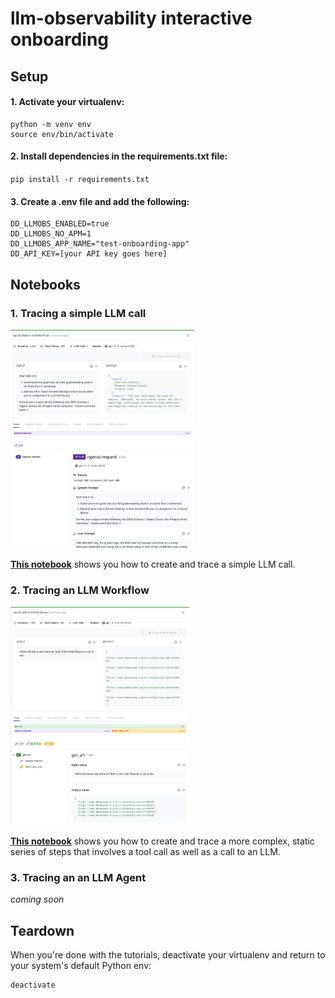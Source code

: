 # llm-observability interactive onboarding

## Setup

#### 1. Activate your virtualenv:

```
python -m venv env
source env/bin/activate
```

#### 2. Install dependencies in the requirements.txt file:

`pip install -r requirements.txt`

#### 3. Create a .env file and add the following:

```
DD_LLMOBS_ENABLED=true
DD_LLMOBS_NO_APM=1
DD_LLMOBS_APP_NAME="test-onboarding-app"
DD_API_KEY=[your API key goes here]
```

## Notebooks

### 1. Tracing a simple LLM call

<img src="./images/llm-span.png" height="350" > 

**[This notebook](./1-llm-span.ipynb)** shows you how to create and trace a simple LLM call.

### 2. Tracing an LLM Workflow

<img src="./images/workflow-span.png" height="350" > 

**[This notebook](./2-workflow-span.ipynb)** shows you how to create and trace a more complex, static series of steps that involves a tool call as well as a call to an LLM.

### 3. Tracing an an LLM Agent

_coming soon_

## Teardown

When you're done with the tutorials, deactivate your virtualenv and return to your system's default Python env:

```
deactivate
```
